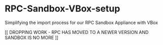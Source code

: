 RPC-Sandbox-VBox-setup
======================

Simplifying the import process for our RPC Sandbox Appliance with VBox

[[ DROPPING WORK - RPC HAS MOVED TO A NEWER VERSION AND SANDBOX IS NO MORE ]]
